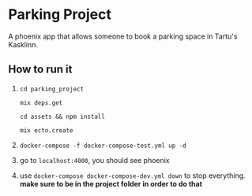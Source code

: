 # Parking Project

A phoenix app that allows someone to book a parking space in Tartu's Kasklinn.

## How to run it

1. `cd parking_project`

    `mix deps.get`
    
    `cd assets && npm install`
    
    `mix ecto.create`

2. `docker-compose -f docker-compose-test.yml up -d`

3. go to `localhost:4000`, you should see phoenix

4. use `docker-compose docker-compose-dev.yml down` to stop everything. **make sure to be in the project folder in order to do that**
